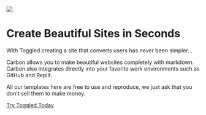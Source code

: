 ![](https://extension-d34b7fe9-8f79-4da5-9d7d-b593e1f3f618.cosmixcom.repl.co/450shots_so.png)

# Create Beautiful Sites in Seconds
With Toggled creating a site that converts users has never been simpler...

Carbon allows you to make beautiful websites completely with markdown. Carbon also integrates directly into your favorite work environments such as GitHub and Replit.

All our templates here are free to use and reproduce, we just ask that you don't sell them to make money.

[Try Toggled Today](https://carbon.toggled.tech)
